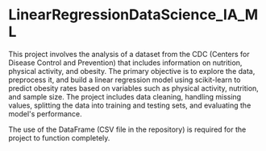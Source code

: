 # LinearRegressionDataScience_IA_ML
This project involves the analysis of a dataset from the CDC (Centers for Disease Control and Prevention) that includes information on nutrition, physical activity, and obesity. The primary objective is to explore the data, preprocess it, and build a linear regression model using scikit-learn to predict obesity rates based on variables such as physical activity, nutrition, and sample size. The project includes data cleaning, handling missing values, splitting the data into training and testing sets, and evaluating the model's performance.



The use of the DataFrame (CSV file in the repository) is required for the project to function completely.
